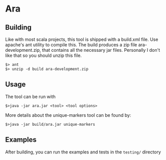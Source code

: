 Ara
=======

## Building

Like with most scala projects, this tool is shipped with a build.xml file.
Use apache's ant utility to compile this.
The build produces a zip file ara-development.zip, that contains all the necessary jar files.
Personally I don't like that so you should unzip this file.


```shell
$> ant
$> unzip -d build ara-development.zip
```

## Usage

The tool can be run with

```shell
$>java -jar ara.jar <tool> <tool options>
```

More details about the unique-markers tool can be found by:
```shell
$>java -jar build/ara.jar unique-markers
```

## Examples

After building, you can run the examples and tests in the `testing/` directory


